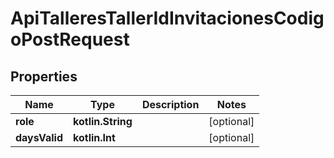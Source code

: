 
# ApiTalleresTallerIdInvitacionesCodigoPostRequest

## Properties
Name | Type | Description | Notes
------------ | ------------- | ------------- | -------------
**role** | **kotlin.String** |  |  [optional]
**daysValid** | **kotlin.Int** |  |  [optional]



